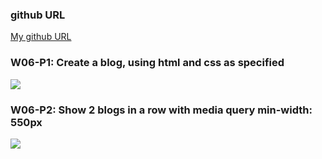 ### github URL

[My github URL](https://github.com/210410055/113-sweb-demo-55)

### W06-P1: Create a blog, using html and css as specified
 
![](w06-p1.png)

### W06-P2: Show 2 blogs in a row with media query min-width: 550px
![](w06-p2.png)